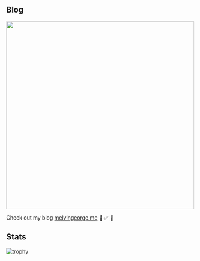 ## Blog

[<img width="500" src="https://melvingeorge.me/metame.png"/>](https://melvingeorge.me)
 

Check out my blog [melvingeorge.me](https://melvingeorge.me) 🚀 ✅ 🦄

## Stats
[![trophy](https://github-profile-trophy.vercel.app/?username=melvin2016&column=3&margin-w=15&margin-h=15&theme=onedark)](https://github.com/ryo-ma/github-profile-trophy)
 
 
